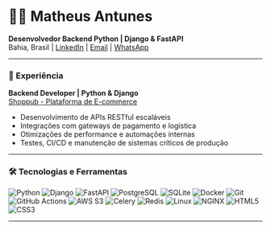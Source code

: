 # 👨‍💻 Matheus Antunes

**Desenvolvedor Backend Python | Django & FastAPI**  
Bahia, Brasil | [LinkedIn](https://www.linkedin.com/in/matheus-antunes-99b369361/) | [Email](mailto:matheus.silva.antunes300@gmail.com) | [WhatsApp](https://wa.me/5574988035202)

---

### 💼 Experiência

**Backend Developer | Python & Django**  
[Shoppub - Plataforma de E-commerce](https://www.shoppub.com.br/)  
- Desenvolvimento de APIs RESTful escaláveis  
- Integrações com gateways de pagamento e logística  
- Otimizações de performance e automações internas  
- Testes, CI/CD e manutenção de sistemas críticos de produção

---

### 🛠️ Tecnologias e Ferramentas

![Python](https://img.shields.io/badge/-Python-3776AB?logo=python&logoColor=white&style=flat)
![Django](https://img.shields.io/badge/-Django-092E20?logo=django&logoColor=white&style=flat)
![FastAPI](https://img.shields.io/badge/-FastAPI-009688?logo=fastapi&logoColor=white&style=flat)
![PostgreSQL](https://img.shields.io/badge/-PostgreSQL-4169E1?logo=postgresql&logoColor=white&style=flat)
![SQLite](https://img.shields.io/badge/-SQLite-003B57?logo=sqlite&logoColor=white&style=flat)
![Docker](https://img.shields.io/badge/-Docker-2496ED?logo=docker&logoColor=white&style=flat)
![Git](https://img.shields.io/badge/-Git-F05032?logo=git&logoColor=white&style=flat)
![GitHub Actions](https://img.shields.io/badge/-GitHub_Actions-2088FF?logo=githubactions&logoColor=white&style=flat)
![AWS S3](https://img.shields.io/badge/-AWS_S3-232F3E?logo=amazonaws&logoColor=white&style=flat)
![Celery](https://img.shields.io/badge/-Celery-37814A?logo=celery&logoColor=white&style=flat)
![Redis](https://img.shields.io/badge/-Redis-DC382D?logo=redis&logoColor=white&style=flat)
![Linux](https://img.shields.io/badge/-Linux-FCC624?logo=linux&logoColor=black&style=flat)
![NGINX](https://img.shields.io/badge/-NGINX-009639?logo=nginx&logoColor=white&style=flat)
![HTML5](https://img.shields.io/badge/-HTML5-E34F26?logo=html5&logoColor=white&style=flat)
![CSS3](https://img.shields.io/badge/-CSS3-1572B6?logo=css3&logoColor=white&style=flat)

---
